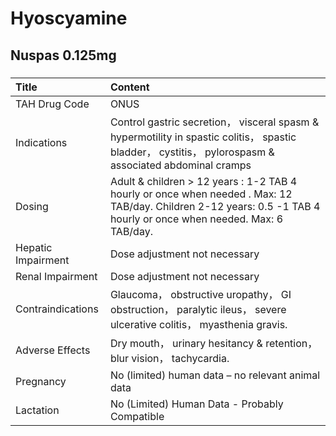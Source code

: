 # Hyoscyamine

## Nuspas 0.125mg

##### 

| Title              | Content                                                                                                                                                             |
|:-------------------|:--------------------------------------------------------------------------------------------------------------------------------------------------------------------|
| TAH Drug Code      | ONUS                                                                                                                                                                |
| Indications        | Control gastric secretion， visceral spasm & hypermotility in spastic colitis， spastic bladder， cystitis， pylorospasm & associated abdominal cramps              |
| Dosing             | Adult & children > 12 years : 1-2 TAB 4 hourly or once when needed . Max: 12 TAB/day. Children 2-12 years: 0.5 -1 TAB 4 hourly or once when needed. Max: 6 TAB/day. |
| Hepatic Impairment | Dose adjustment not necessary                                                                                                                                       |
| Renal Impairment   | Dose adjustment not necessary                                                                                                                                       |
| Contraindications  | Glaucoma， obstructive uropathy， GI obstruction， paralytic ileus， severe ulcerative colitis， myasthenia gravis.                                                 |
| Adverse Effects    | Dry mouth， urinary hesitancy & retention， blur vision， tachycardia.                                                                                              |
| Pregnancy          | No (limited) human data – no relevant animal data                                                                                                                   |
| Lactation          | No (Limited) Human Data - Probably Compatible                                                                                                                       |

